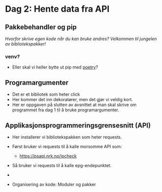Dag 2: Hente data fra API
=========================

Pakkebehandler og pip
---------------------
_Hvorfor skrive egen kode når du kan bruke andres? Velkommen til jungelen av bibliotekspakker!_

### venv?
- Eller skal vi heller bytte ut pip med [poetry](https://python-poetry.org/)?


Programargumenter
-----------------
* Det er et bibliotek som heter click
* Her kommer det inn dekoratører, men det gjør vi veldig kort.
* Her er oppgaven på slutten av avsnittet at man skal skrive om programmet fra dag 1 til å bruke programargumenter.


Applikasjonsprogrammeringsgrensesnitt (API)
-------------------------------------------
* Her installerer vi bibliotekspakken som heter requests.
* Først bruker vi requests til å kalle morsomme API som:
    - https://psapi.nrk.no/ipcheck
* Så bruker vi requests til å kalle epg-endepunktet.
*




* Organisering av kode: Moduler og pakker
